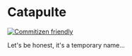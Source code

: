 # Catapulte

[![Commitizen friendly](https://img.shields.io/badge/commitizen-friendly-brightgreen.svg)](http://commitizen.github.io/cz-cli/)

Let's be honest, it's a temporary name...
